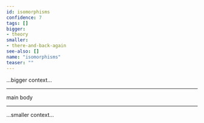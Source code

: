 ```yaml
---
id: isomorphisms
confidence: 7
tags: []
bigger:
- theory
smaller:
- there-and-back-again
see-also: []
name: "isomorphisms"
teaser: ""
---
```



...bigger context...

---

main body

---

...smaller context...
